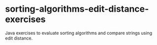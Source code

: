 # sorting-algorithms-edit-distance-exercises
Java exercises to evaluate sorting algorithms and compare strings using edit distance.
